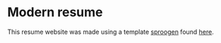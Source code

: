 # Modern resume

This resume website was made using a template [sproogen](https://github.com/sproogen) found [here](https://github.com/sproogen/modern-resume-theme). 
